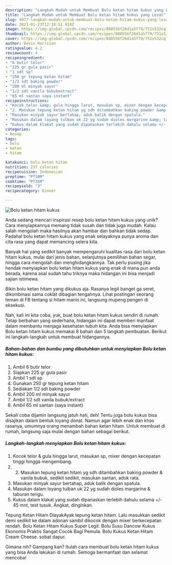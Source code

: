 ```yaml
---
description: "Langkah Mudah untuk Membuat Bolu ketan hitam kukus yang Lezat"
title: "Langkah Mudah untuk Membuat Bolu ketan hitam kukus yang Lezat"
slug: 4977-langkah-mudah-untuk-membuat-bolu-ketan-hitam-kukus-yang-lezat
date: 2021-01-23T12:18:51.918Z
image: https://img-global.cpcdn.com/recipes/880556f26d1a5f79/751x532cq70/bolu-ketan-hitam-kukus-foto-resep-utama.jpg
thumbnail: https://img-global.cpcdn.com/recipes/880556f26d1a5f79/751x532cq70/bolu-ketan-hitam-kukus-foto-resep-utama.jpg
cover: https://img-global.cpcdn.com/recipes/880556f26d1a5f79/751x532cq70/bolu-ketan-hitam-kukus-foto-resep-utama.jpg
author: Devin Harrison
ratingvalue: 4.2
reviewcount: 4
recipeingredient:
- "6 butir telor"
- "225 gr gula pasir"
- "1 sdt sp"
- "250 gr tepung ketan hitam"
- "1/2 sdt baking powder"
- "200 ml minyak sayur"
- "1/2 sdt vanila bubukextract"
- "65 ml santan saya instant"
recipeinstructions:
- "Kocok telor &amp; gula hingga larut, masukan sp, mixer dengan kecepatan tinggi hingga mengembang."
- "2. Masukan tepung ketan hitam yg sdh ditambahkan baking powder &amp; vanila bubuk, sedikit sedikit, masukan santan, aduk rata."
- "Masukan minyak sayur bertahap, aduk balik dengan spatula."
- "Masukan dalam loyang tulban uk 22 yg sudah dioles margarine &amp; taburan terigu."
- "Kukus dalam klakat yang sudah dipanaskan terlebih dahulu selama +/- 45 mnt, test tusuk. Angkat, dinginkan."
categories:
- Resep
tags:
- bolu
- ketan
- hitam

katakunci: bolu ketan hitam 
nutrition: 237 calories
recipecuisine: Indonesian
preptime: "PT10M"
cooktime: "PT35M"
recipeyield: "3"
recipecategory: Dinner

---
```



![Bolu ketan hitam kukus](https://img-global.cpcdn.com/recipes/880556f26d1a5f79/751x532cq70/bolu-ketan-hitam-kukus-foto-resep-utama.jpg)

Anda sedang mencari inspirasi resep bolu ketan hitam kukus yang unik? Cara menyiapkannya memang tidak susah dan tidak juga mudah. Kalau salah mengolah maka hasilnya akan hambar dan bahkan tidak sedap. Padahal bolu ketan hitam kukus yang enak selayaknya punya aroma dan cita rasa yang dapat memancing selera kita.

Banyak hal yang sedikit banyak mempengaruhi kualitas rasa dari bolu ketan hitam kukus, mulai dari jenis bahan, selanjutnya pemilihan bahan segar, hingga cara mengolah dan menghidangkannya. Tak perlu pusing jika hendak menyiapkan bolu ketan hitam kukus yang enak di mana pun anda berada, karena asal sudah tahu triknya maka hidangan ini bisa menjadi sajian istimewa.

Bikin bolu ketan hitam yang dikukus aja. Rasanya legit banget ga seret, dikombinasi sama coklat dibagian tengahnya. Lihat postingan seorang teman di FB tentang si hitam manis ini, langsung mupeng pengen di eksekusi.


Nah, kali ini kita coba, yuk, buat bolu ketan hitam kukus sendiri di rumah. Tetap berbahan yang sederhana, hidangan ini dapat memberi manfaat dalam membantu menjaga kesehatan tubuh kita. Anda bisa menyiapkan Bolu ketan hitam kukus memakai 8 bahan dan 5 langkah pembuatan. Berikut ini langkah-langkah untuk membuat hidangannya.

<!--inarticleads1-->

##### Bahan-bahan dan bumbu yang dibutuhkan untuk menyiapkan Bolu ketan hitam kukus:

1. Ambil 6 butir telor
1. Siapkan 225 gr gula pasir
1. Ambil 1 sdt sp
1. Gunakan 250 gr tepung ketan hitam
1. Sediakan 1/2 sdt baking powder
1. Ambil 200 ml minyak sayur
1. Ambil 1/2 sdt vanila bubuk/extract
1. Ambil 65 ml santan (saya instant)


Sekali coba dijamin langsung jatuh hati, deh! Tentu juga bolu kukus bisa disajikan dalam bentuk loyang donat. Namun agar lebih enak dan khas rasanya, umumnya orang menambah bahan ketan hitam. Untuk membuat di rumah, langsung saja mulai dengan bahan sebagai berikut. 

<!--inarticleads2-->

##### Langkah-langkah menyiapkan Bolu ketan hitam kukus:

1. Kocok telor &amp; gula hingga larut, masukan sp, mixer dengan kecepatan tinggi hingga mengembang.
1. 2. Masukan tepung ketan hitam yg sdh ditambahkan baking powder &amp; vanila bubuk, sedikit sedikit, masukan santan, aduk rata.
1. Masukan minyak sayur bertahap, aduk balik dengan spatula.
1. Masukan dalam loyang tulban uk 22 yg sudah dioles margarine &amp; taburan terigu.
1. Kukus dalam klakat yang sudah dipanaskan terlebih dahulu selama +/- 45 mnt, test tusuk. Angkat, dinginkan.


Tepung Ketan Hitam DiayakAyak tepung ketan hitam. Lalu masukkan sedikit demi sedikit ke dalam adonan sambil dikocok dengan mixer berkecepatan rendah. Bolu Ketan Hitam Kukus Super Legit. Bolu Susu Dancow Kukus Ekonomis Praktis Sangat Cocok Bagi Pemula. Bolu Kukus Ketan Hitam Cream Cheese. sobat dapur. 

Gimana nih? Gampang kan? Itulah cara membuat bolu ketan hitam kukus yang bisa Anda lakukan di rumah. Semoga bermanfaat dan selamat mencoba!
